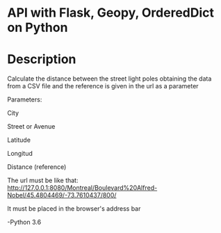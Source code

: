 # API with Flask, Geopy, OrderedDict on Python

# Description

Calculate the distance between the street light poles obtaining the data from a CSV file and the reference is given in the url as a parameter

Parameters:

City

Street or Avenue

Latitude

Longitud

Distance (reference)

The url must be like that: http://127.0.0.1:8080/Montreal/Boulevard%20Alfred-Nobel/45.4804469/-73.7610437/800/

It must be placed in the browser's address bar

-Python 3.6
